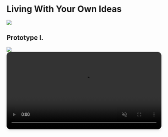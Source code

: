 

# Living With Your Own Ideas

![](images/proto_inspo.jpg)


## Prototype I.

<img src="../images/proto1_photos.jpg"/>

  <div style="flex: 1; min-width: 300px;">
    <video width="100%" autoplay muted loop playsinline style="border-radius: 12px; box-shadow: 0 4px 10px rgba(0,0,0,0.1);"><source src="images/proto1_video.mp4" type="video/mp4"> 
 Your browser does not support the video tag.
</video>